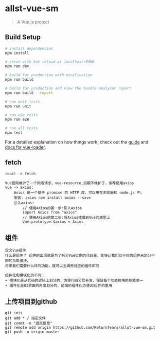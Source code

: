 # allst-vue-sm

> A Vue.js project

## Build Setup

``` bash
# install dependencies
npm install

# serve with hot reload at localhost:8080
npm run dev

# build for production with minification
npm run build

# build for production and view the bundle analyzer report
npm run build --report

# run unit tests
npm run unit

# run e2e tests
npm run e2e

# run all tests
npm test
```

For a detailed explanation on how things work, check out the [guide](http://vuejs-templates.github.io/webpack/) and [docs for vue-loader](http://vuejs.github.io/vue-loader).

## fetch
```text
react -> fetch

Vue官网维护了一个网络请求，vue-resource,后期不维护了，推荐使用axios
vue -> axios:
    Axios 是一个基于 promise 的 HTTP 库，可以用在浏览器和 node.js 中。
    安装: axios npm install axios --save
    引入axios:
        // 使用AXios的第一步:引入Axios
        import Axios from "axios"
        // 使用AXios的第二步:将Axios挂载到Vue的原型上
        Vue.prototype.$axios = Axios
```
    
## 组件
```
定义Vue组件
什么是组件？ 组件的出现就是为了拆分Vue实例的代码量，能够让我们以不同的组件来划分不同的功能模块，
将来我们需要什么样的功能，就可以去调用对应的组件即可

组件化和模块化的不同：
+ 模块化是从代码的逻辑上划分的，方便代码分层开发，保证每个功能模块的职能单一
+ 组件化是UI界面的角度划分的，前端的组件化方便UI组件的重用

```

## 上传项目到github
```text
git init
git add * / 指定文件
git commt -m "提交信息"
git remote add origin https://github.com/ReturnTears/allst-vue-sm.git
git push -u origin master
```